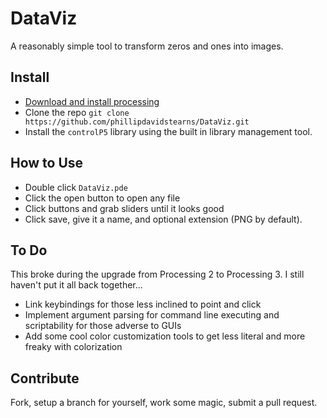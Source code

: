 # DataViz

A reasonably simple tool to transform zeros and ones into images.

## Install

* [Download and install processing](https://processing.org/download/)
* Clone the repo `git clone https://github.com/phillipdavidstearns/DataViz.git`
* Install the `controlP5` library using the built in library management tool.

## How to Use

* Double click `DataViz.pde`
* Click the open button to open any file
* Click buttons and grab sliders until it looks good
* Click save, give it a name, and optional extension (PNG by default).

## To Do

This broke during the upgrade from Processing 2 to Processing 3. I still haven't put it all back together...

* Link keybindings for those less inclined to point and click
* Implement argument parsing for command line executing and scriptability for those adverse to GUIs
* Add some cool color customization tools to get less literal and more freaky with colorization

## Contribute

Fork, setup a branch for yourself, work some magic, submit a pull request.

